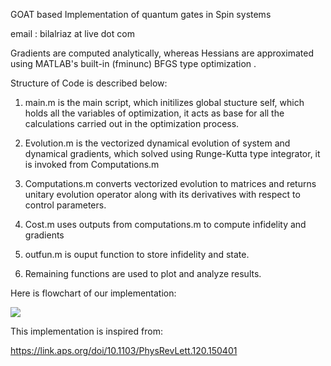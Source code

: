 GOAT based Implementation of quantum gates in Spin systems

email : bilalriaz at live dot com

Gradients are computed analytically, whereas Hessians are approximated using MATLAB's built-in (fminunc) BFGS type optimization .

Structure of Code is described below:

1. main.m is the main script, which initilizes global stucture self, which holds all the variables of optimization, it acts as base for all the calculations carried out in the optimization process.

2. Evolution.m is the vectorized dynamical evolution of system and dynamical gradients, which solved using Runge-Kutta type integrator, it is invoked from Computations.m

3. Computations.m converts vectorized evolution to matrices and returns unitary evolution operator along with its derivatives with respect to control parameters.

4. Cost.m uses outputs from computations.m to compute infidelity and gradients

5. outfun.m is ouput function to store infidelity and state.

5. Remaining functions are used to plot and analyze results.

Here is flowchart of our implementation:

![](https://github.com/Bilal092/GOAT-QuantumControl/blob/master/GOAT.JPG)

This implementation is inspired from:

https://link.aps.org/doi/10.1103/PhysRevLett.120.150401
